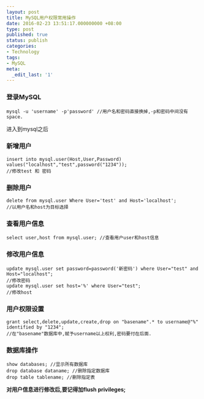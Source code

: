 ```yaml
---
layout: post
title: MySQL用户权限常用操作
date: 2016-02-23 13:51:17.000000000 +08:00
type: post
published: true
status: publish
categories:
- Technology
tags:
- MySQL
meta:
  _edit_last: '1'
---
```

### 登录MySQL
```
mysql -u 'username' -p'password' //用户名和密码直接换掉,-p和密码中间没有space.
```

进入到mysql之后

### 新增用户
```
insert into mysql.user(Host,User,Password) values("localhost","test",password("1234"));
//修改test 和 密码
```

### 删除用户
```
delete from mysql.user Where User='test' and Host='localhost';
//以用户名和host为目标选择
```

<!--more-->

### 查看用户信息
```
select user,host from mysql.user; //查看用户user和host信息
```

### 修改用户信息
```
update mysql.user set password=password('新密码') where User="test" and Host="localhost";
//修改密码
update mysql.user set host='%' where User="test";
//修改host
```

### 用户权限设置
```
grant select,delete,update,create,drop on "basename".* to username@"%" identified by "1234";
//在"basename"数据库中,赋予username以上权利,密码要付在后面.
```

### 数据库操作
```
show databases; //显示所有数据库
drop database dataname; //删除指定数据库
drop table tablename; //删除指定表

```

**对用户信息进行修改后,要记得加flush privileges;**






